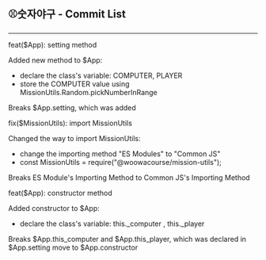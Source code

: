 ## ⚾숫자야구 - Commit List
---
feat($App): setting method

Added new method to $App:
- declare the class's variable: COMPUTER, PLAYER
- store the COMPUTER value using MissionUtils.Random.pickNumberInRange

Breaks $App.setting, which was added

fix($MissionUtils): import MissionUtils

Changed the way to import MissionUtils:
- change the importing method "ES Modules" to "Common JS"
- const MissionUtils = require("@woowacourse/mission-utils");

Breaks ES Module's Importing Method to Common JS's Importing Method

feat($App): constructor method

Added constructor to $App:
- declare the class's variable: this._computer , this._player

Breaks $App.this_computer and $App.this_player, which was declared in $App.setting move to $App.constructor